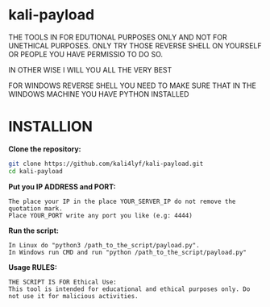 # kali-payload

THE TOOLS IN FOR EDUTIONAL PURPOSES ONLY AND NOT FOR UNETHICAL PURPOSES. ONLY TRY THOSE REVERSE SHELL ON YOURSELF OR PEOPLE YOU HAVE PERMISSIO TO DO SO.

IN OTHER WISE I WILL YOU ALL THE VERY BEST

FOR WINDOWS REVERSE SHELL YOU NEED TO MAKE SURE THAT IN THE WINDOWS MACHINE YOU HAVE PYTHON INSTALLED


# INSTALLION

**Clone the repository:**
 ```bash
git clone https://github.com/kali4lyf/kali-payload.git
cd kali-payload
```


**Put you IP ADDRESS and PORT:**
```
The place your IP in the place YOUR_SERVER_IP do not remove the quotation mark.
Place YOUR_PORT write any port you like (e.g: 4444)
```

**Run the script:**
```
In Linux do "python3 /path_to_the_script/payload.py".
In Windows run CMD and run "python /path_to_the_script/payload.py"
```

**Usage RULES:**
```
THE SCRIPT IS FOR Ethical Use:
This tool is intended for educational and ethical purposes only. Do not use it for malicious activities.
```

